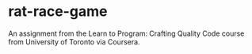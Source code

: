 # rat-race-game
An assignment from the Learn to Program: Crafting Quality Code course from University of Toronto via Coursera.
